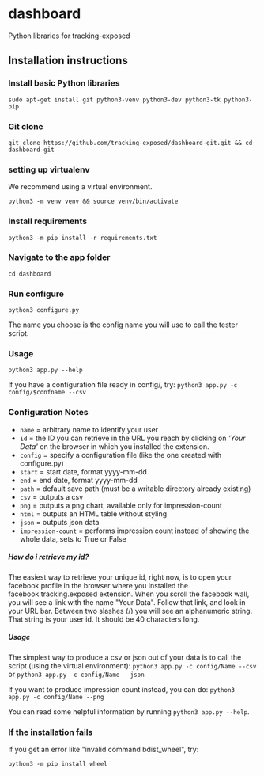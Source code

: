 # dashboard
Python libraries for tracking-exposed

## Installation instructions

### Install basic Python libraries
```
sudo apt-get install git python3-venv python3-dev python3-tk python3-pip
```

### Git clone
```
git clone https://github.com/tracking-exposed/dashboard-git.git && cd dashboard-git
```

### setting up virtualenv
We recommend using a virtual environment.
```
python3 -m venv venv && source venv/bin/activate
```

### Install requirements
```
python3 -m pip install -r requirements.txt
```

### Navigate to the app folder
```
cd dashboard
```

### Run configure
```
python3 configure.py
```

The name you choose is the config name you will use to call the tester script.


### Usage
```
python3 app.py --help
```
If you have a configuration file ready in config/, try:
`python3 app.py -c config/$confname --csv`

### Configuration Notes

* `name` = arbitrary name to identify your user
* `id` = the ID you can retrieve in the URL you reach by clicking on *'Your Data'* on the browser in which you installed the extension.
* `config` = specify a configuration file (like the one created with configure.py)
* `start` = start date, format yyyy-mm-dd
* `end` = end date, format yyyy-mm-dd
* `path` = default save path (must be a writable directory already existing)
* `csv` = outputs a csv
* `png` = putputs a png chart, available only for impression-count
* `html` = outputs an HTML table without styling
* `json` = outputs json data
* `impression-count` = performs impression count instead of showing the whole data, sets to True or False

##### How do i retrieve my id?

The easiest way to retrieve your unique id, right now, is to open your facebook profile in the browser where you installed the facebook.tracking.exposed extension. When you scroll the facebook wall, you will see a link with the name "Your Data". Follow that link, and look in your URL bar. Between two slashes (/) you will see an alphanumeric string. That string is your user id. It should be 40 characters long.

##### Usage

The simplest way to produce a csv or json out of your data is to call the script (using the virtual environment):
`python3 app.py -c config/Name --csv` or `python3 app.py -c config/Name --json`

If you want to produce impression count instead, you can do:
`python3 app.py -c config/Name --png`

You can read some helpful information by running `python3 app.py --help`.


### If the installation fails
If you get an error like "invalid command bdist\_wheel", try:
```
python3 -m pip install wheel
```
